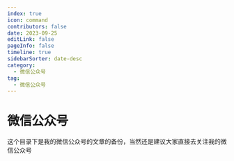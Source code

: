 ```yaml
---
index: true
icon: command
contributors: false
date: 2023-09-25
editLink: false
pageInfo: false
timeline: true
sidebarSorter: date-desc
category:
  - 微信公众号
tag:
  - 微信公众号
---
```


# 微信公众号

这个目录下是我的微信公众号的文章的备份，当然还是建议大家直接去关注我的微信公众号


<!-- @include: ../scaffolds/post_footer.md -->